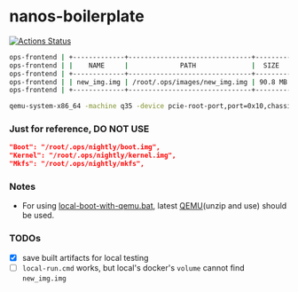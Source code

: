 nanos-boilerplate
=================
[![Actions Status](https://github.com/dirkarnez/nanos-boilerplate/workflows/docker-compose-actions-workflow/badge.svg)](https://github.com/dirkarnez/nanos-boilerplate/actions)

```bash
ops-frontend | +-------------+-------------------------------+---------+-----------+
ops-frontend | |    NAME     |             PATH              |  SIZE   | CREATEDAT |
ops-frontend | +-------------+-------------------------------+---------+-----------+
ops-frontend | | new_img.img | /root/.ops/images/new_img.img | 90.8 MB | now       |
ops-frontend | +-------------+-------------------------------+---------+-----------+
```

```bash
qemu-system-x86_64 -machine q35 -device pcie-root-port,port=0x10,chassis=1,id=pci.1,bus=pcie.0,multifunction=on,addr=0x3 -device pcie-root-port,port=0x11,chassis=2,id=pci.2,bus=pcie.0,addr=0x3.0x1 -device pcie-root-port,port=0x12,chassis=3,id=pci.3,bus=pcie.0,addr=0x3.0x2 -device virtio-scsi-pci,bus=pci.2,addr=0x0,id=scsi0 -device scsi-hd,bus=scsi0.0,drive=hd0 -vga none -device isa-debug-exit -m 2G -no-reboot -cpu max -drive file=/root/.ops/images/new_img.img,format=raw,if=none,id=hd0 -device virtio-net,bus=pci.3,addr=0x0,netdev=n0,mac=02:6d:a5:48:50:db -netdev user,id=n0,hostfwd=tcp::8083-:8083 -display none -serial file:/tmp/testing_new_img.log
```

### Just for reference, DO NOT USE
```json
"Boot": "/root/.ops/nightly/boot.img",
"Kernel": "/root/.ops/nightly/kernel.img",
"Mkfs": "/root/.ops/nightly/mkfs",
```

### Notes
- For using [local-boot-with-qemu.bat](local-boot-with-qemu.bat), latest [QEMU](https://qemu.weilnetz.de/w64/)(unzip and use) should be used.

### TODOs
- [x] save built artifacts for local testing
- [ ] `local-run.cmd` works, but local's docker's `volume` cannot find `new_img.img`
